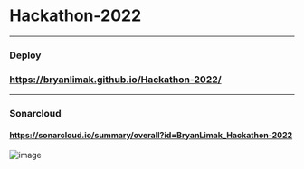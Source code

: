 # Hackathon-2022
***

### Deploy 
### https://bryanlimak.github.io/Hackathon-2022/

***

### Sonarcloud
#### https://sonarcloud.io/summary/overall?id=BryanLimak_Hackathon-2022
![image](https://user-images.githubusercontent.com/102358633/174500475-178a380b-4b18-4490-9be3-5ccade45ee8e.png)
